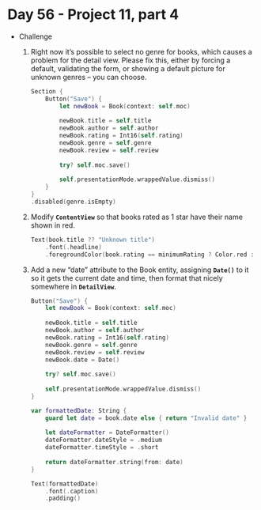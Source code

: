 # Day 56 - Project 11, part 4

- Challenge

    1. Right now it’s possible to select no genre for books, which causes a problem for the detail view. Please fix this, either by forcing a default, validating the form, or showing a default picture for unknown genres – you can choose.

        ```swift
        Section {
            Button("Save") {
                let newBook = Book(context: self.moc)
                
                newBook.title = self.title
                newBook.author = self.author
                newBook.rating = Int16(self.rating)
                newBook.genre = self.genre
                newBook.review = self.review
                
                try? self.moc.save()
                
                self.presentationMode.wrappedValue.dismiss()
            }
        }
        .disabled(genre.isEmpty)
        ```

    2. Modify **`ContentView`** so that books rated as 1 star have their name shown in red.

        ```swift
        Text(book.title ?? "Unknown title")
        	.font(.headline)
        	.foregroundColor(book.rating == minimumRating ? Color.red : Color.black)
        ```

    3. Add a new “date” attribute to the Book entity, assigning **`Date()`** to it so it gets the current date and time, then format that nicely somewhere in **`DetailView`**.

        ```swift
        Button("Save") {
            let newBook = Book(context: self.moc)
            
            newBook.title = self.title
            newBook.author = self.author
            newBook.rating = Int16(self.rating)
            newBook.genre = self.genre
            newBook.review = self.review
            newBook.date = Date()
            
            try? self.moc.save()
            
            self.presentationMode.wrappedValue.dismiss()
        }
        ```

        ```swift
        var formattedDate: String {
            guard let date = book.date else { return "Invalid date" }
            
            let dateFormatter = DateFormatter()
            dateFormatter.dateStyle = .medium
            dateFormatter.timeStyle = .short
            
            return dateFormatter.string(from: date)
        }
        ```

        ```swift
        Text(formattedDate)
            .font(.caption)
            .padding()
        ```